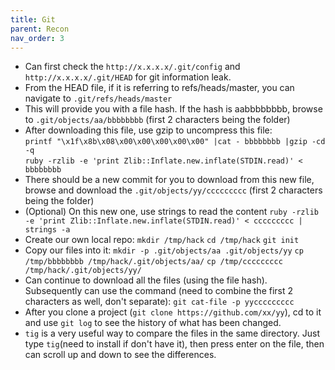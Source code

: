 ```yaml
---
title: Git
parent: Recon
nav_order: 3
---
```


- Can first check the `http://x.x.x.x/.git/config` and `http://x.x.x.x/.git/HEAD` for git information leak.
- From the HEAD file, if it is referring to refs/heads/master, you can navigate to `.git/refs/heads/master`
- This will provide you with a file hash. If the hash is aabbbbbbbb, browse to `.git/objects/aa/bbbbbbbb` (first 2 characters being the folder)
- After downloading this file, use gzip to uncompress this file:  
    `printf "\x1f\x8b\x08\x00\x00\x00\x00\x00" |cat - bbbbbbbb |gzip -cd -q`  
    `ruby -rzlib -e 'print Zlib::Inflate.new.inflate(STDIN.read)' < bbbbbbbb`
- There should be a new commit for you to download from this new file, browse and download the `.git/objects/yy/ccccccccc` (first 2 characters being the folder)
- (Optional) On this new one, use strings to read the content `ruby -rzlib -e 'print Zlib::Inflate.new.inflate(STDIN.read)' < ccccccccc | strings -a`
- Create our own local repo:
    `mkdir /tmp/hack`
    `cd /tmp/hack`
    `git init`
- Copy our files into it:
    `mkdir -p .git/objects/aa .git/objects/yy`
    `cp /tmp/bbbbbbbb /tmp/hack/.git/objects/aa/`
    `cp /tmp/ccccccccc /tmp/hack/.git/objects/yy/`
- Can continue to download all the files (using the file hash). Subsequently can use the command (need to combine the first 2 characters as well, don't separate):
    `git cat-file -p yyccccccccc`
- After you clone a project (`git clone https://github.com/xx/yy`), cd to it and use `git log` to see the history of what has been changed.
- `tig` is a very useful way to compare the files in the same directory. Just type `tig`(need to install if don't have it), then press enter on the file, then can scroll up and down to see the differences.
